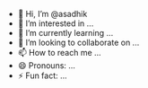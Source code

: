 - 👋 Hi, I’m @asadhik
- 👀 I’m interested in ...
- 🌱 I’m currently learning ...
- 💞️ I’m looking to collaborate on ...
- 📫 How to reach me ...
- 😄 Pronouns: ...
- ⚡ Fun fact: ...

<!---
asadhik/asadhik is a ✨ special ✨ repository because its `README.md` (this file) appears on your GitHub profile.
You can click the Preview link to take a look at your changes.
--->
